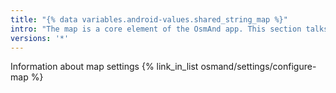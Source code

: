 ```yaml
---
title: "{% data variables.android-values.shared_string_map %}"
intro: "The map is a core element of the OsmAnd app. This section talks about how to obtain map data, and how to set up the map appearance."
versions: '*'
---
```


Information about map settings
{% link_in_list osmand/settings/configure-map %}